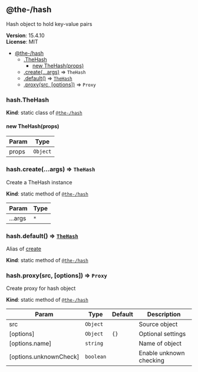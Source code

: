 <!--- Code generated by @the-/script-doc. DO NOT EDIT. -->

<a name="module_@the-/hash"></a>

## @the-/hash
Hash object to hold key-value pairs

**Version**: 15.4.10  
**License**: MIT  

* [@the-/hash](#module_@the-/hash)
    * [.TheHash](#module_@the-/hash.TheHash)
        * [new TheHash(props)](#new_module_@the-/hash.TheHash_new)
    * [.create(...args)](#module_@the-/hash.create) ⇒ <code>TheHash</code>
    * [.default()](#module_@the-/hash.default) ⇒ [<code>TheHash</code>](#module_@the-/hash.TheHash)
    * [.proxy(src, [options])](#module_@the-/hash.proxy) ⇒ <code>Proxy</code>

<a name="module_@the-/hash.TheHash"></a>

### hash.TheHash
**Kind**: static class of [<code>@the-/hash</code>](#module_@the-/hash)  
<a name="new_module_@the-/hash.TheHash_new"></a>

#### new TheHash(props)

| Param | Type |
| --- | --- |
| props | <code>Object</code> | 

<a name="module_@the-/hash.create"></a>

### hash.create(...args) ⇒ <code>TheHash</code>
Create a TheHash instance

**Kind**: static method of [<code>@the-/hash</code>](#module_@the-/hash)  

| Param | Type |
| --- | --- |
| ...args | <code>\*</code> | 

<a name="module_@the-/hash.default"></a>

### hash.default() ⇒ [<code>TheHash</code>](#module_@the-/hash.TheHash)
Alias of [create](#module_@the-/hash.create)

**Kind**: static method of [<code>@the-/hash</code>](#module_@the-/hash)  
<a name="module_@the-/hash.proxy"></a>

### hash.proxy(src, [options]) ⇒ <code>Proxy</code>
Create proxy for hash object

**Kind**: static method of [<code>@the-/hash</code>](#module_@the-/hash)  

| Param | Type | Default | Description |
| --- | --- | --- | --- |
| src | <code>Object</code> |  | Source object |
| [options] | <code>Object</code> | <code>{}</code> | Optional settings |
| [options.name] | <code>string</code> |  | Name of object |
| [options.unknownCheck] | <code>boolean</code> |  | Enable unknown checking |

